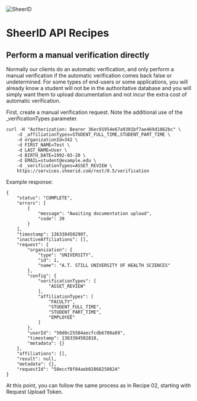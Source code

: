 ![SheerID](http://developer.sheerid.com/common/img/sheerid-logo-small.png)

SheerID API Recipes
===================

Perform a manual verification directly
------------------------------------

Normally our clients do an automatic verification, and only perform a manual verification if the automatic verification comes back false or undetermined. For some types of end-users or some applications, you will already know a student will not be in the authoritative database and you will simply want them to upload documentation and not incur the extra cost of automatic verification.

First, create a manual verification request. Note the additional use of the _verificationTypes parameter.

    curl -H "Authorization: Bearer 36ec91954e67a9301bf7ae469d1862bc" \
        -d _affiliationTypes=STUDENT_FULL_TIME,STUDENT_PART_TIME \
        -d organizationId=342 \
        -d FIRST_NAME=Test \
        -d LAST_NAME=User \
        -d BIRTH_DATE=1992-03-20 \
        -d EMAIL=student@example.edu \
        -d _verificationTypes=ASSET_REVIEW \
        https://services.sheerid.com/rest/0.5/verification

Example response:

    {
        "status": "COMPLETE",
        "errors": [
            {
                "message": "Awaiting documentation upload",
                "code": 39
            }
        ],
        "timestamp": 1363384502907,
        "inactiveAffiliations": [],
        "request": {
            "organization": {
                "type": "UNIVERSITY",
                "id": 1,
                "name": "A.T. STILL UNIVERSITY OF HEALTH SCIENCES"
            },
            "config": {
                "verificationTypes": [
                    "ASSET_REVIEW"
                ],
                "affiliationTypes": [
                    "FACULTY",
                    "STUDENT_FULL_TIME",
                    "STUDENT_PART_TIME",
                    "EMPLOYEE"
                ]
            },
            "userId": "50d0c25584aecfcdb6700a89",
            "timestamp": 1363384502818,
            "metadata": {}
        },
        "affiliations": [],
        "result": null,
        "metadata": {},
        "requestId": "50eccf8f84aeb02868250824"
    }

At this point, you can follow the same process as in Recipe 02, starting with Request Upload Token.
